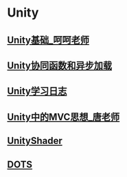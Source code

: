# Unity


## [Unity基础_呵呵老师](Unity基础_呵呵老师/Unity基础_呵呵老师.md)

## [Unity协同函数和异步加载](Unity协同函数和异步加载/Unity协同函数和异步加载.md)

## [Unity学习日志](Unity学习日志/Unity学习日志.md)

## [Unity中的MVC思想_唐老师](./Unity中的MVC思想_唐老狮/Unity中的MVC思想_唐老师.md)

## [UnityShader](../特效/UnityShader/UnityShader.md)

## [DOTS](DOTS/DOTS.md)